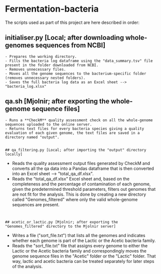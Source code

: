 # Fermentation-bacteria

The scripts used as part of this project are here described in order:

## initialiser.py [Local; after downloading whole-genomes sequences from NCBI]
~~~
- Prepares the working directory.
- Fills the bacteria log dataframe using the "data_summary.tsv" file present in the folder downloaded from NCBI.
- Removes unnecessary files.
- Moves all the genome sequences to the bacterium-specific folder (removes unnecessary nested folders).
- Saves the full bacteria log data as an Excel sheet --> "bacteria_log.xlsx"
~~~


## qa.sh [Mjolnir; after exporting the whole-genome sequence files]
~~~
- Runs a **CheckM** quality assessment check on all the whole-genome sequences uploaded to the online server.
- Returns text files for every bacteria species giving a quality evaluation of each given genome, the text files are saved in a directory named "output".


## qa_filtering.py [Local; after importing the "output" directory locally]
~~~
- Reads the quality assessment output files generated by CheckM and converts all the qa data into a Pandas dataframe that is then converted into an Excel sheet --> "total_qa_df.xlsx".
- Reads the "total_qa_df.xlsx" Excel sheet and, based on the completeness and the percentage of contamination of each genome, given the predetermined threshold parameters, filters out genomes that are not fit for the analysis. This is done by creating a new directory called "Genomes_filtered" where only the valid whole-genome sequences are present.
~~~


## acetic_or_lactic.py [Mjolnir; after exporting the "Genomes_filtered" directory to the Mjolnir server]
~~~
- Writes a file ("sort_file.txt") that lists all the genomes and indicates whether each genome is part of the Lactic or the Acetic bacteria family.
- Reads the "sort_file.txt" file that assigns every genome to either the Lactic or the Acetic bacteria family and correspondingly moves the genome sequence files in the "Acetic" folder or the "Lactic" folder. That way, lactic and acetic bacteria can be treated separately for later steps of the analysis.
~~~
